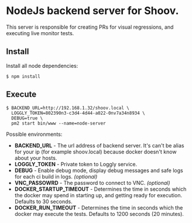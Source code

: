 # NodeJs backend server for Shoov.

This server is responsible for creating PRs for visual regressions, and executing live monitor tests.

## Install

Install all node dependencies:

    $ npm install

## Execute

    $ BACKEND_URL=http://192.168.1.32/shoov.local \
      LOGGLY_TOKEN=802390n3-c3d4-4d44-a022-0nv7a34n8934 \
      DEBUG=true \
      pm2 start bin/www --name=node-server

Possible environments:

* __BACKEND_URL__ - The url address of backend server. It's can't be alias for your ip (for example shoov.local) because docker doesn't know about your hosts. 
* __LOGGLY_TOKEN__ - Private token to Loggly service. 
* __DEBUG__ - Enable debug mode, display debug messages and safe logs for each ci build in logs. _(optional)_
* __VNC_PASSOWRD__ - The password to connect to VNC. _(optional)_
* __DOCKER_STARTUP_TIMEOUT__ - Determines the time in seconds which the docker may spend in starting up, and getting ready for execution. Defaults to 30 seconds.
* __DOCKER_RUN_TIMEOUT__ - Determines the time in seconds which the docker may execute the tests. Defaults to 1200 seconds (20 minutes).
